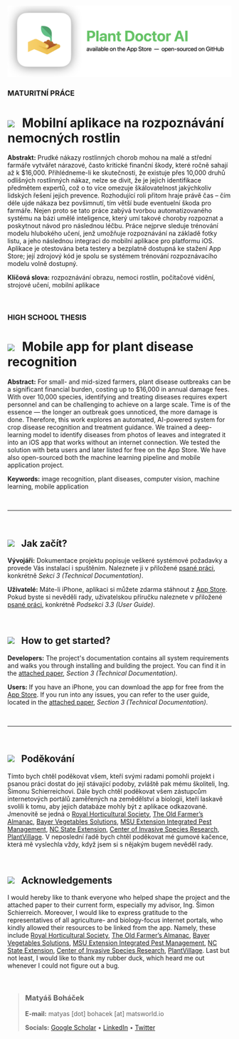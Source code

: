 ![alt text](supporting_files/banner-tight-new.png)

### MATURITNÍ PRÁCE 
# <img src="https://cdn-icons-png.flaticon.com/512/197/197576.png" style="width: 25px; padding-right: 10px;"> Mobilní aplikace na rozpoznávání nemocných rostlin

**Abstrakt:**
Prudké nákazy rostlinných chorob mohou na malé a střední farmáře vytvářet nárazové, často kritické finanční škody, které ročně sahají až k $16,000. Přihlédneme-li ke skutečnosti, že existuje přes 10,000 druhů odlišných rostlinných nákaz, nelze se divit, že je jejich identifikace předmětem expertů, což o to více omezuje škálovatelnost jakýchkoliv lidských řešení jejich prevence. Rozhodující roli přitom hraje právě čas – čím déle ujde nákaza bez povšimnutí, tím větší bude eventuelní škoda pro farmáře. Nejen proto se tato práce zabývá tvorbou automatizovaného systému na bázi umělé inteligence, který umí takové choroby rozpoznat a poskytnout návod pro následnou léčbu. Práce nejprve sleduje trénování modelu hlubokého učení, jenž umožňuje rozpoznávání na základě fotky listu, a jeho následnou integraci do mobilní aplikace pro platformu iOS. Aplikace je otestována beta testery a bezplatně dostupná ke stažení App Store; její zdrojový kód je spolu se systémem trénování rozpoznávacího modelu volně dostupný.

**Klíčová slova:** rozpoznávání obrazu, nemoci rostlin, počítačové vidění, strojové učení, mobilní aplikace

<br>

### HIGH SCHOOL THESIS
# <img src="https://cdn-icons-png.flaticon.com/512/197/197484.png" style="width: 25px; padding-right: 10px;"> Mobile app for plant disease recognition

**Abstract:**
For small- and mid-sized farmers, plant disease outbreaks can be a significant financial burden, costing up to $16,000 in annual damage fees. With over 10,000 species, identifying and treating diseases requires expert personnel and can be challenging to achieve on a large scale. Time is of the essence — the longer an outbreak goes unnoticed, the more damage is done. Therefore, this work explores an automated, AI-powered system for crop disease recognition and treatment guidance. We trained a deep-learning model to identify diseases from photos of leaves and integrated it into an iOS app that works without an internet connection. We tested the solution with beta users and later listed for free on the App Store. We have also open-sourced both the machine learning pipeline and mobile application project.

**Keywords:** image recognition, plant diseases, computer vision, machine learning, mobile application

<br>

<hr>

<br>

## <img src="https://cdn-icons-png.flaticon.com/512/197/197576.png" style="width: 25px; padding-right: 10px;"> Jak začít?

**Vývojáři:** Dokumentace projektu popisuje veškeré systémové požadavky a provede Vás instalací i spuštěním. Naleznete ji v přiložené [psané práci](supporting_files/thesis.pdf), konkrétně *Sekci 3 (Technical Documentation)*.

**Uživatelé:** Máte-li iPhone, aplikaci si můžete zdarma stáhnout z [App Store](https://apps.apple.com/app/plant-doctor-ai/id6446052415). Pokud byste si nevěděli rady, uživatelskou příručku naleznete v přiložené [psané práci](supporting_files/thesis.pdf), konkrétně *Podsekci 3.3 (User Guide)*.

<br>

## <img src="https://cdn-icons-png.flaticon.com/512/197/197484.png" style="width: 25px; padding-right: 10px;"> How to get started?

**Developers:** The project's documentation contains all system requirements and walks you through installing and building the project. You can find it in the [attached paper](supporting_files/thesis.pdf), *Section 3 (Technical Documentation)*.

**Users:** If you have an iPhone, you can download the app for free from the [App Store](https://apps.apple.com/app/plant-doctor-ai/id6446052415). If you run into any issues, you can refer to the user guide, located in the [attached paper](supporting_files/thesis.pdf), *Section 3 (Technical Documentation)*.

<br>

<hr>

<br>

## <img src="https://cdn-icons-png.flaticon.com/512/197/197576.png" style="width: 25px; padding-right: 10px;"> Poděkování

Tímto bych chtěl poděkovat všem, kteří svými radami pomohli projekt i psanou práci dostat do její stávající podoby, zvláště pak mému školiteli, Ing. Šimonu Schierreichovi. Dále bych chtěl poděkovat všem zástupcům internetových portálů zaměřených na zemědělství a biologii, kteří laskavě svolili k tomu, aby jejich databáze mohly být z aplikace odkazované. Jmenovitě se jedná o [Royal Horticultural Society](https://www.rhs.org.uk/), [The Old Farmer’s Almanac](https://www.almanac.com/), [Bayer Vegetables Solutions](https://www.vegetables.bayer.com/us/en-us.html), [MSU Extension Integrated Pest Management](https://www.canr.msu.edu/ipm/), [NC State Extension](https://www.ces.ncsu.edu/), [Center of Invasive Species Research](https://cisr.ucr.edu/), [PlantVillage](https://plantvillage.psu.edu/). V neposlední řadě bych chtěl poděkovat mé gumové kačence, která mě vyslechla vždy, když jsem si s nějakým bugem nevěděl rady.

<br>

## <img src="https://cdn-icons-png.flaticon.com/512/197/197484.png" style="width: 25px; padding-right: 10px;"> Acknowledgements

I would hereby like to thank everyone who helped shape the project and the attached paper to their current form, especially my advisor, Ing. Šimon Schierreich. Moreover, I would like to express gratitude to the representatives of all agriculture- and biology-focus internet portals, who kindly allowed their resources to be linked from the app. Namely, these include [Royal Horticultural Society](https://www.rhs.org.uk/), [The Old Farmer’s Almanac](https://www.almanac.com/), [Bayer Vegetables Solutions](https://www.vegetables.bayer.com/us/en-us.html), [MSU Extension Integrated Pest Management](https://www.canr.msu.edu/ipm/), [NC State Extension](https://www.ces.ncsu.edu/), [Center of Invasive Species Research](https://cisr.ucr.edu/), [PlantVillage](https://plantvillage.psu.edu/). Last but not least, I would like to thank my rubber duck, which heard me out whenever I could not figure out a bug.


<br>



> ### Matyáš Boháček
> **E-mail:** matyas [dot] bohacek [at] matsworld.io
>
> **Socials:** [Google Scholar](https://scholar.google.com/citations?user=wDy1xBwAAAAJ) • [LinkedIn](https://www.linkedin.com/in/maty%C3%A1%C5%A1-boh%C3%A1%C4%8Dek-88350713a/) • [Twitter](https://twitter.com/matyas_bohacek)
